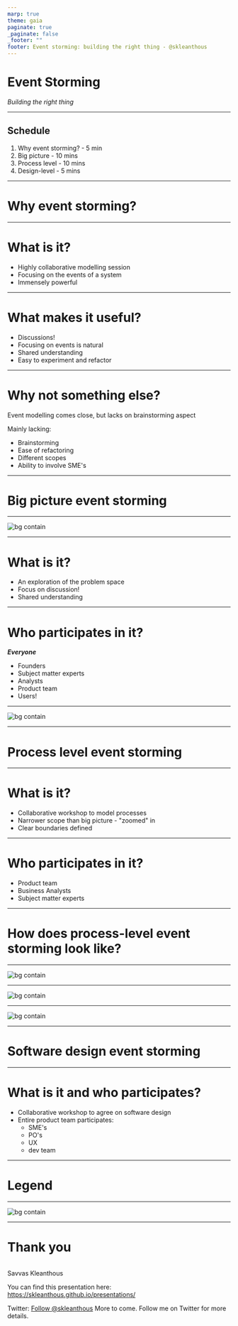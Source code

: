 ```yaml
---
marp: true
theme: gaia
paginate: true
_paginate: false
_footer: ""
footer: Event storming: building the right thing - @skleanthous
---
```


<!-- _class: lead invert -->

# Event Storming

_Building the right thing_

---

## Schedule

1. Why event storming? - 5 min
1. Big picture - 10 mins
1. Process level - 10 mins
1. Design-level - 5 mins

---

<!-- _class: lead invert -->

# Why event storming?

---

# What is it?

- Highly collaborative modelling session
- Focusing on the events of a system
- Immensely powerful

---

# What makes it useful?

- Discussions!
- Focusing on events is natural
- Shared understanding
- Easy to experiment and refactor

---

# Why not something else?

Event modelling comes close, but lacks on brainstorming aspect

Mainly lacking:

- Brainstorming
- Ease of refactoring
- Different scopes
- Ability to involve SME's

---

<!-- _class: lead invert -->

# Big picture event storming

---

<!-- _class: lead invert -->
<!-- _footer: "" -->
![bg contain](./images/big-picture-sample.jpg)

---

# What is it?

- An exploration of the problem space
- Focus on discussion!
- Shared understanding

---

# Who participates in it?

**_Everyone_**

- Founders
- Subject matter experts
- Analysts
- Product team
- Users!

---

<!-- _class: lead invert -->
<!-- _footer: "" -->
![bg contain](./images/big-picture-legend.jpg)

---

<!-- _class: lead invert -->

# Process level event storming

---

# What is it?

- Collaborative workshop to model processes
- Narrower scope than big picture - "zoomed" in
- Clear boundaries defined

---

# Who participates in it?

- Product team
- Business Analysts
- Subject matter experts

---

<!-- _class: lead -->
# How does process-level event storming look like?

---

<!-- _class: lead invert-->
<!-- _footer: "" -->

![bg contain](./images/process-sample.jpg)

---

<!-- _footer: "" -->
<!-- _class: lead invert -->

![bg contain](./images/process-legend.jpg)

---
<!-- _footer: "" -->
<!-- _class: lead invert -->

![bg contain](./images/design-legend.jpg)

---

<!-- _class: lead invert -->

# Software design event storming

---

# What is it and who participates?

- Collaborative workshop to agree on software design
- Entire product team participates: 
  - SME's
  - PO's
  - UX
  - dev team

---

<!-- _footer: "" -->
<!-- _class: lead -->
# Legend
---

<!-- _footer: "" -->
<!-- _class: lead invert -->

![bg contain](./images/design-legend.jpg)

---
<!-- header: "" -->
<!-- _class: lead invert -->
<!-- _footer: "" -->
# Thank you

``` text

```

Savvas Kleanthous

You can find this presentation here: https://skleanthous.github.io/presentations/

Twitter: <a href="https://twitter.com/skleanthous?ref_src=twsrc%5Etfw" class="twitter-follow-button" data-show-count="false">Follow @skleanthous</a><script async src="https://platform.twitter.com/widgets.js" charset="utf-8"></script>
More to come. Follow me on Twitter for more details.
